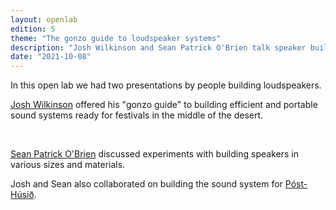 ```yaml
---
layout: openlab
edition: 5
theme: "The gonzo guide to loudspeaker systems"
description: "Josh Wilkinson and Sean Patrick O'Brien talk speaker building."
date: "2021-10-08"
---
```

<script> import CaptionedImage from "../../components/Images/CaptionedImage.svelte" </script>
In this open lab we had two presentations by people building loudspeakers. 

<a href="http://joshuawilkinsonsd.com/" target="_blank">Josh Wilkinson</a> offered his "gonzo guide" to building efficient and portable sound systems ready for festivals in the middle of the desert.

<br>

<a href="http://instagram.com/foreverywhere" target="_blank">Sean Patrick O'Brien</a> discussed experiments with building speakers in various sizes and materials.

Josh and Sean also collaborated on building the sound system for <a href="https://www.facebook.com/the.post.house.venue/" target="_blank">Póst-Húsið</a>.

<br>

<CaptionedImage
  src="stock/openlab_5_roundtable.jpeg"
  alt="People sitting around a table. Young man holding a metalic prototype of an instrument. Linnstrument, computers, pedal, coffee mug and monochord prototype are among the things on the table."
  caption="Jack trying out a prototype by Hjalti Nordal Gunnarsson, a student of LHÍ. Photo by Esther."/>
